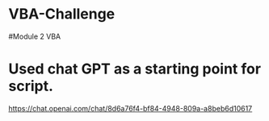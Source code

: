 # VBA-Challenge
#Module 2 VBA 
# Used chat GPT as a starting point for script. 
https://chat.openai.com/chat/8d6a76f4-bf84-4948-809a-a8beb6d10617

